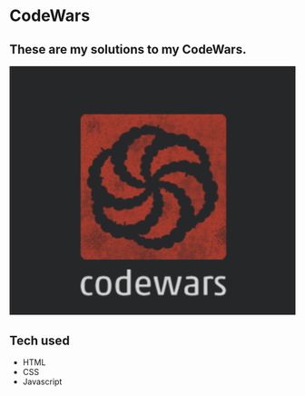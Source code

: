 # CodeWars
## These are my solutions to my CodeWars.

![codewars image](images/codePhoto.png)
## Tech used
- HTML
- CSS
- Javascript

